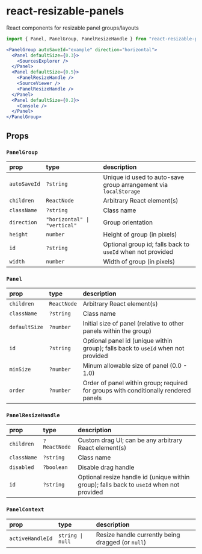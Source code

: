 # react-resizable-panels
React components for resizable panel groups/layouts

```jsx
import { Panel, PanelGroup, PanelResizeHandle } from "react-resizable-panels";

<PanelGroup autoSaveId="example" direction="horizontal">
  <Panel defaultSize={0.3}>
    <SourcesExplorer />
  </Panel>
  <Panel defaultSize={0.5}>
    <PanelResizeHandle />
    <SourceViewer />
    <PanelResizeHandle />
  </Panel>
  <Panel defaultSize={0.2}>
    <Console />
  </Panel>
</PanelGroup>
```

## Props

### `PanelGroup`
| prop         | type                        | description
| :----------- | :-------------------------- | :---
| `autoSaveId` | `?string`                   | Unique id used to auto-save group arrangement via `localStorage`
| `children`   | `ReactNode`                 | Arbitrary React element(s)
| `className`  | `?string`                   | Class name
| `direction`  | `"horizontal" \| "vertical"` | Group orientation
| `height`     | `number`                    | Height of group (in pixels)
| `id`         | `?string`                   | Optional group id; falls back to `useId` when not provided
| `width`      | `number`                    | Width of group (in pixels)

### `Panel`
| prop          | type        | description
| :------------ | :---------- | :---
| `children`    | `ReactNode` | Arbitrary React element(s)
| `className`   | `?string`   | Class name
| `defaultSize` | `?number`   | Initial size of panel (relative to other panels within the group)
| `id`          | `?string`   | Optional panel id (unique within group); falls back to `useId` when not provided
| `minSize`     | `?number`   | Minum allowable size of panel (0.0 - 1.0)
| `order`       | `?number`   | Order of panel within group; required for groups with conditionally rendered panels

### `PanelResizeHandle`
| prop          | type         | description
| :------------ | :----------- | :---
| `children`    | `?ReactNode` | Custom drag UI; can be any arbitrary React element(s)
| `className`   | `?string`    | Class name
| `disabled`    | `?boolean`   | Disable drag handle
| `id`          | `?string`    | Optional resize handle id (unique within group); falls back to `useId` when not provided

### `PanelContext`
| prop         | type                 | description
| :----------- | :------------------- | :---
| `activeHandleId` | `string \| null` | Resize handle currently being dragged (or `null`)
